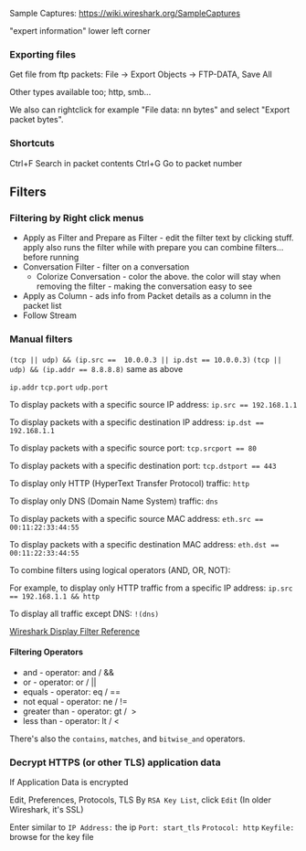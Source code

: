 
Sample Captures:
https://wiki.wireshark.org/SampleCaptures



"expert information" lower left corner


### Exporting files

Get file from ftp packets:
File -> Export Objects -> FTP-DATA, Save All

Other types available too; http, smb...

We also can rightclick for example "File data: nn bytes" and select "Export packet bytes".

### Shortcuts

Ctrl+F Search in packet contents
Ctrl+G Go to packet number


## Filters

### Filtering by Right click menus
- Apply as Filter and Prepare as Filter - edit the filter text by clicking stuff. apply also runs the filter while with prepare you can combine filters... before running
- Conversation Filter - filter on a conversation
	- Colorize Conversation - color the above. the color will stay when removing the filter - making the conversation easy to see
- Apply as Column - ads info from Packet details as a column in the packet list
- Follow Stream

### Manual filters

`(tcp || udp) && (ip.src ==  10.0.0.3 || ip.dst == 10.0.0.3)`
`(tcp || udp) && (ip.addr == 8.8.8.8)` same as above

`ip.addr`
`tcp.port`
`udp.port`

To display packets with a specific source IP address:
`ip.src == 192.168.1.1`

To display packets with a specific destination IP address:
`ip.dst == 192.168.1.1`

To display packets with a specific source port:
`tcp.srcport == 80`

To display packets with a specific destination port:
`tcp.dstport == 443`
  
To display only HTTP (HyperText Transfer Protocol) traffic:
`http`
  
To display only DNS (Domain Name System) traffic:
`dns`
  
To display packets with a specific source MAC address:
`eth.src == 00:11:22:33:44:55`
  
To display packets with a specific destination MAC address:
`eth.dst == 00:11:22:33:44:55`

To combine filters using logical operators (AND, OR, NOT):
  
For example, to display only HTTP traffic from a specific IP address:
`ip.src == 192.168.1.1 && http`
  
To display all traffic except DNS:
`!(dns)`

[Wireshark Display Filter Reference](https://www.wireshark.org/docs/dfref/)

#### Filtering Operators

- and - operator: and / &&
- or - operator: or / ||
- equals - operator: eq / ==
- not equal - operator: ne / !=
- greater than - operator: gt /  >
- less than - operator: lt / <

There's also the `contains`, `matches`, and `bitwise_and` operators.

### Decrypt HTTPS (or other TLS) application data

If Application Data is encrypted

Edit, Preferences, Protocols, TLS
By `RSA Key List`, click `Edit`
(In older Wireshark, it's SSL)

Enter similar to
`IP Address:` the ip
`Port: start_tls`
`Protocol: http`
`Keyfile:` browse for the key file


